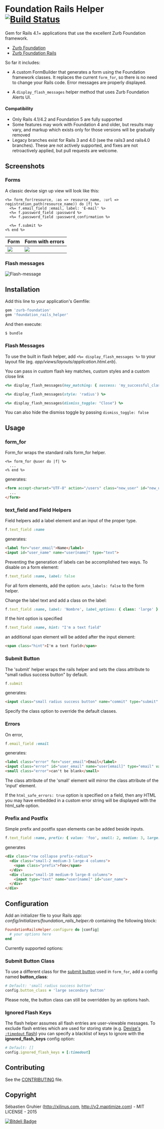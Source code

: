 # Foundation Rails Helper [![Build Status](https://secure.travis-ci.org/sgruhier/foundation_rails_helper.png)](http://travis-ci.org/sgruhier/foundation_rails_helper)

Gem for Rails 4.1+ applications that use the excellent Zurb Foundation framework.

* [Zurb Foundation](https://github.com/zurb/foundation)
* [Zurb Foundation Rails](https://github.com/zurb/foundation-rails)

So far it includes:

* A custom FormBuilder that generates a form using the Foundation framework classes. It replaces the current `form_for`, so there is no need to change your Rails code. Error messages are properly displayed.

* A `display_flash_messages` helper method that uses Zurb Foundation Alerts UI.

#### Compatibility

* Only Rails 4.1/4.2 and Foundation 5 are fully supported
* Some features may work with Foundation 4 and older, but results may vary, and markup which exists only for those versions will be gradually removed
* Legacy branches exist for Rails 3 and 4.0 (see the rails3 and rails4.0 branches). These are not actively supported, and fixes are not retroactively applied, but pull requests are welcome.


## Screenshots

### Forms
A classic devise sign up view will look like this:

```erb
<%= form_for(resource, :as => resource_name, :url => registration_path(resource_name)) do |f| %>
  <%= f.email_field :email, label: 'E-mail' %>
  <%= f.password_field :password %>
  <%= f.password_field :password_confirmation %>

  <%= f.submit %>
<% end %>
```

<table>
  <thead>
    <tr>
      <th>Form</th>
      <th>Form with errors</th>
    </tr>
  </thead>
  <tbody>
    <tr>
      <td valign='top'>
        <img src="https://cloud.githubusercontent.com/assets/1400414/5994195/d9b467ce-aa1e-11e4-914c-f696724b53ed.png"/>
      </td>
      <td valign='top'>
        <img src="https://cloud.githubusercontent.com/assets/1400414/5994196/dbf4bc0a-aa1e-11e4-8c18-b7d3b1b370dc.png"/>
      </td>
    </tr>
  </tbody>
</table>

### Flash messages

![Flash-message](https://cloud.githubusercontent.com/assets/393167/5845238/563dc094-a1b2-11e4-8548-2dd2950a60be.png "Flash-message")

## Installation

Add this line to your application's Gemfile:

```ruby
gem 'zurb-foundation'
gem 'foundation_rails_helper'
```

And then execute:

```bash
$ bundle
```

### Flash Messages

To use the built in flash helper, add `<%= display_flash_messages %>` to your layout file (eg. *app/views/layouts/application.html.erb*).

You can pass in custom flash key matches, custom styles and a custom close link

```ruby
<%= display_flash_messages(key_matching: { success: 'my_successful_class', custom_flash_key: 'another_class' }) %>

<%= display_flash_messages(style: 'radius') %>

<%= display_flash_messages(dismiss_toggle: "Close") %>
```

You can also hide the dismiss toggle by passing `dismiss_toggle: false`

## Usage

### form_for

Form_for wraps the standard rails form_for helper.

```erb
<%= form_for @user do |f| %>
  ...
<% end %>
```

generates:

```html
<form accept-charset="UTF-8" action="/users" class="new_user" id="new_user" method="post">
  ...
</form>
```

### text_field and Field Helpers

Field helpers add a label element and an input of the proper type.

```ruby
f.text_field :name
```

generates:

```html
<label for="user_email">Name</label>
<input id="user_name" name="user[name]" type="text">
```

Preventing the generation of labels can be accomplished two ways. To disable on a form element:
```ruby
f.text_field :name, label: false
```
For all form elements, add the option: `auto_labels: false` to the form helper.

Change the label text and add a class on the label:

```ruby
f.text_field :name, label: 'Nombre', label_options: { class: 'large' }
```

If the hint option is specified

```ruby
f.text_field :name, hint: "I'm a text field"
```

an additional span element will be added after the input element:

```html
<span class="hint">I'm a text field</span>
```

### Submit Button

The 'submit' helper wraps the rails helper and sets the class attribute to "small radius success button" by default.

```ruby
f.submit
```

generates:

```html
<input class="small radius success button" name="commit" type="submit" value="Create User">
```

Specify the class option to override the default classes.

### Errors

On error,

```ruby
f.email_field :email
```

generates:

```html
<label class="error" for="user_email">Email</label>
<input class="error" id="user_email" name="user[email]" type="email" value="">
<small class="error">can't be blank</small>
```

The class attribute of the 'small' element will mirror the class attribute of the 'input' element.

If the `html_safe_errors: true` option is specified on a field, then any HTML you may have embedded in a custom error string will be displayed with the html_safe option.

### Prefix and Postfix
Simple prefix and postfix span elements can be added beside inputs.
```ruby
f.text_field :name, prefix: { value: 'foo', small: 2, medium: 3, large: 4, input_style: 'radius' }
```
generates
```html
<div class="row collapse prefix-radius">
  <div class="small-2 medium-3 large-4 columns">
    <span class="prefix">foo</span>
  </div>
  <div class="small-10 medium-9 large-8 columns">
    <input type="text" name="user[name]" id="user_name">
  </div>
</div>
```


## Configuration
Add an initializer file to your Rails app: *config/initializers/foundation_rails_helper.rb*
containing the following block:

```ruby
FoundationRailsHelper.configure do |config|
  # your options here
end
```

Currently supported options:

### Submit Button Class
To use a different class for the [submit button](https://github.com/sgruhier/foundation_rails_helper#submit-button) used in `form_for`, add a config named **button_class**:
```ruby
# Default: 'small radius success button'
config.button_class = 'large secondary button'
```

Please note, the button class can still be overridden by an options hash.

### Ignored Flash Keys
The flash helper assumes all flash entries are user-viewable messages.
To exclude flash entries which are used for storing state
(e.g. [Devise's `:timedout` flash](https://github.com/plataformatec/devise/issues/1777))
you can specify a blacklist of keys to ignore with the **ignored_flash_keys** config option:
```ruby
# Default: []
config.ignored_flash_keys = [:timedout]
```

## Contributing

See the [CONTRIBUTING](CONTRIBUTING.md) file.

## Copyright

Sébastien Gruhier (http://xilinus.com, http://v2.maptimize.com) - MIT LICENSE - 2015

[![Bitdeli Badge](https://d2weczhvl823v0.cloudfront.net/sgruhier/foundation_rails_helper/trend.png)](https://bitdeli.com/free "Bitdeli Badge")
